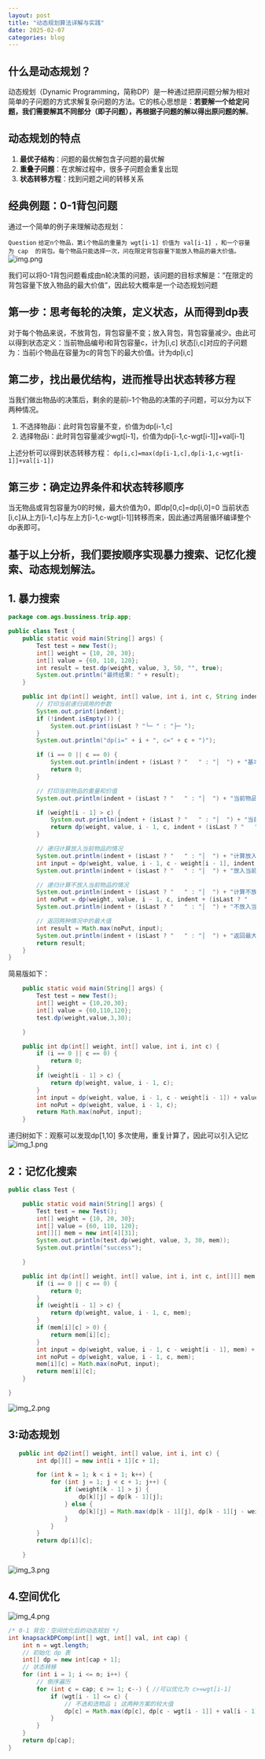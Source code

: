 ```yaml
---
layout: post
title: "动态规划算法详解与实践"
date: 2025-02-07
categories: blog
---
```


## 什么是动态规划？

动态规划（Dynamic Programming，简称DP）是一种通过把原问题分解为相对简单的子问题的方式求解复杂问题的方法。它的核心思想是：**若要解一个给定问题，我们需要解其不同部分（即子问题），再根据子问题的解以得出原问题的解**。

## 动态规划的特点

1. **最优子结构**：问题的最优解包含子问题的最优解
2. **重叠子问题**：在求解过程中，很多子问题会重复出现
3. **状态转移方程**：找到问题之间的转移关系

## 经典例题：0-1背包问题

通过一个简单的例子来理解动态规划：

``Question``
``给定n个物品，第i个物品的重量为 wgt[i-1] 价值为 val[i-1] ，和一个容量为 cap 
 的背包。每个物品只能选择一次，问在限定背包容量下能放入物品的最大价值。``
![img.png](/assets/images/dp/img.png)

我们可以将0-1背包问题看成由n轮决策的问题，该问题的目标求解是：“在限定的背包容量下放入物品的最大价值”，因此较大概率是一个动态规划问题

## 第一步：思考每轮的决策，定义状态，从而得到dp表
对于每个物品来说，不放背包，背包容量不变；放入背包，背包容量减少。由此可以得到状态定义：当前物品编号i和背包容量c，计为[i,c]
状态[i,c]对应的子问题为：当前i个物品在容量为c的背包下的最大价值。计为dp[i,c]
## 第二步，找出最优结构，进而推导出状态转移方程
当我们做出物品i的决策后，剩余的是前i-1个物品的决策的子问题，可以分为以下两种情况。
1. 不选择物品i：此时背包容量不变，价值为dp[i-1,c]
2. 选择物品i：此时背包容量减少wgt[i-1]，价值为dp[i-1,c-wgt[i-1]]+val[i-1]

上述分析可以得到状态转移方程：
```dp[i,c]=max(dp[i-1,c],dp[i-1,c-wgt[i-1]]+val[i-1])```
## 第三步：确定边界条件和状态转移顺序
当无物品或背包容量为0的时候，最大价值为0，即dp[0,c]=dp[i,0]=0
当前状态[i,c]从上方[i-1,c]与左上方[i-1,c-wgt[i-1]]转移而来，因此通过两层循环编译整个dp表即可。

## 基于以上分析，我们要按顺序实现暴力搜索、记忆化搜索、动态规划解法。

## 1. 暴力搜索
```java
package com.ags.bussiness.trip.app;

public class Test {
    public static void main(String[] args) {
        Test test = new Test();
        int[] weight = {10, 20, 30};
        int[] value = {60, 110, 120};
        int result = test.dp(weight, value, 3, 50, "", true);
        System.out.println("最终结果: " + result);
    }

    public int dp(int[] weight, int[] value, int i, int c, String indent, boolean isLast) {
        // 打印当前递归调用的参数
        System.out.print(indent);
        if (!indent.isEmpty()) {
            System.out.print(isLast ? "└─ " : "├─ ");
        }
        System.out.println("dp(i=" + i + ", c=" + c + ")");

        if (i == 0 || c == 0) {
            System.out.println(indent + (isLast ? "   " : "│  ") + "基本情况：i == 0 或 c == 0，返回 0");
            return 0;
        }

        // 打印当前物品的重量和价值
        System.out.println(indent + (isLast ? "   " : "│  ") + "当前物品: 重量=" + weight[i - 1] + ", 价值=" + value[i - 1]);

        if (weight[i - 1] > c) {
            System.out.println(indent + (isLast ? "   " : "│  ") + "当前物品重量超过容量，跳过该物品");
            return dp(weight, value, i - 1, c, indent + (isLast ? "   " : "│  "), true);
        }

        // 递归计算放入当前物品的情况
        System.out.println(indent + (isLast ? "   " : "│  ") + "计算放入当前物品的情况");
        int input = dp(weight, value, i - 1, c - weight[i - 1], indent + (isLast ? "   " : "│  "), false) + value[i - 1];
        System.out.println(indent + (isLast ? "   " : "│  ") + "放入当前物品的结果: " + input);

        // 递归计算不放入当前物品的情况
        System.out.println(indent + (isLast ? "   " : "│  ") + "计算不放入当前物品的情况");
        int noPut = dp(weight, value, i - 1, c, indent + (isLast ? "   " : "│  "), true);
        System.out.println(indent + (isLast ? "   " : "│  ") + "不放入当前物品的结果: " + noPut);

        // 返回两种情况中的最大值
        int result = Math.max(noPut, input);
        System.out.println(indent + (isLast ? "   " : "│  ") + "返回最大值: " + result);
        return result;
    }
}
```

简易版如下：
```java
    public static void main(String[] args) {
        Test test = new Test();
        int[] weight = {10,20,30};
        int[] value = {60,110,120};
        test.dp(weight,value,3,30);

    }

    public int dp(int[] weight, int[] value, int i, int c) {
        if (i == 0 || c == 0) {
            return 0;
        }
        if (weight[i - 1] > c) {
            return dp(weight, value, i - 1, c);
        }
        int input = dp(weight, value, i - 1, c - weight[i - 1]) + value[i - 1];
        int noPut = dp(weight, value, i - 1, c);
        return Math.max(noPut, input);
    }
```
递归树如下：观察可以发现dp[1,10] 多次使用，重复计算了，因此可以引入记忆
![img_1.png](/assets/images/dp/img_1.png)
## 2：记忆化搜索
```java
public class Test {

    public static void main(String[] args) {
        Test test = new Test();
        int[] weight = {10, 20, 30};
        int[] value = {60, 110, 120};
        int[][] mem = new int[4][31];
        System.out.println(test.dp(weight, value, 3, 30, mem));
        System.out.println("success");

    }

    public int dp(int[] weight, int[] value, int i, int c, int[][] mem) {
        if (i == 0 || c == 0) {
            return 0;
        }
        if (weight[i - 1] > c) {
            return dp(weight, value, i - 1, c, mem);
        }
        if (mem[i][c] > 0) {
            return mem[i][c];
        }
        int input = dp(weight, value, i - 1, c - weight[i - 1], mem) + value[i - 1];
        int noPut = dp(weight, value, i - 1, c, mem);
        mem[i][c] = Math.max(noPut, input);
        return mem[i][c];
    }

}
```
![img_2.png](/assets/images/dp/img_2.png)

## 3:动态规划
```java
   public int dp2(int[] weight, int[] value, int i, int c) {
        int dp[][] = new int[i + 1][c + 1];

        for (int k = 1; k < i + 1; k++) {
            for (int j = 1; j < c + 1; j++) {
                if (weight[k - 1] > j) {
                    dp[k][j] = dp[k - 1][j];
                } else {
                    dp[k][j] = Math.max(dp[k - 1][j], dp[k - 1][j - weight[k - 1]] + value[k - 1]);
                }
            }
        }
        return dp[i][c];

    }
```
![img_3.png](/assets/images/dp/img_3.png)

## 4.空间优化
![img_4.png](/assets/images/dp/img_4.png)
```java
/* 0-1 背包：空间优化后的动态规划 */
int knapsackDPComp(int[] wgt, int[] val, int cap) {
    int n = wgt.length;
    // 初始化 dp 表
    int[] dp = new int[cap + 1];
    // 状态转移
    for (int i = 1; i <= n; i++) {
        // 倒序遍历
        for (int c = cap; c >= 1; c--) { //可以优化为 c>=wgt[i-1]
            if (wgt[i - 1] <= c) {
                // 不选和选物品 i 这两种方案的较大值
                dp[c] = Math.max(dp[c], dp[c - wgt[i - 1]] + val[i - 1]);
            }
        }
    }
    return dp[cap];
}
```